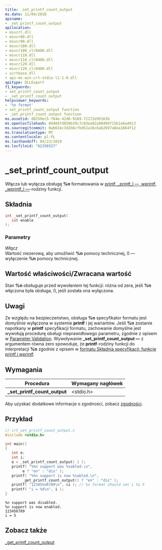 ```yaml
---
title: _set_printf_count_output
ms.date: 11/04/2016
apiname:
- _set_printf_count_output
apilocation:
- msvcrt.dll
- msvcr80.dll
- msvcr90.dll
- msvcr100.dll
- msvcr100_clr0400.dll
- msvcr110.dll
- msvcr110_clr0400.dll
- msvcr120.dll
- msvcr120_clr0400.dll
- ucrtbase.dll
- api-ms-win-crt-stdio-l1-1-0.dll
apitype: DLLExport
f1_keywords:
- set_printf_count_output
- _set_printf_count_output
helpviewer_keywords:
- '%n format'
- set_printf_count_output function
- _set_printf_count_output function
ms.assetid: d8259ec5-764e-42d0-9169-72172e95163b
ms.openlocfilehash: 0d4847d850b39c7c03ea92a98499715b1e6a4913
ms.sourcegitcommit: 0ab61bc3d2b6cfbd52a16c6ab2b97a8ea1864f12
ms.translationtype: MT
ms.contentlocale: pl-PL
ms.lasthandoff: 04/23/2019
ms.locfileid: "62356527"
---
```

# <a name="setprintfcountoutput"></a>_set_printf_count_output

Włącza lub wyłącza obsługę **%n** formatowania w [printf, _printf_l —, wprintf, _wprintf_l —](printf-printf-l-wprintf-wprintf-l.md)-rodziny funkcji.

## <a name="syntax"></a>Składnia

```C
int _set_printf_count_output(
   int enable
);
```

### <a name="parameters"></a>Parametry

*Włącz*<br/>
Wartość niezerową, aby umożliwić **%n** pomocy technicznej, 0 — wyłączenie **%n** pomocy technicznej.

## <a name="property-valuereturn-value"></a>Wartość właściwości/Zwracana wartość

Stan **%n** obsługuje przed wywołaniem tej funkcji: różna od zera, jeśli **%n** włączona była obsługa, 0, jeśli została ona wyłączona.

## <a name="remarks"></a>Uwagi

Ze względu na bezpieczeństwo, obsługa **%n** specyfikator formatu jest domyślnie wyłączona w systemie **printf** i jej wariantów. Jeśli **%n** zostanie napotkany w **printf** specyfikacji formatu, zachowanie domyślne jest wywołują procedurę obsługi nieprawidłowego parametru, zgodnie z opisem w [Parameter Validation](../../c-runtime-library/parameter-validation.md). Wywoływanie **_set_printf_count_output —** z argumentem równa zero spowoduje, że **printf**-rodziny funkcji do interpretacji **%n** zgodnie z opisem w [formatu Składnia specyfikacji: funkcje printf i wprintf](../../c-runtime-library/format-specification-syntax-printf-and-wprintf-functions.md).

## <a name="requirements"></a>Wymagania

|Procedura|Wymagany nagłówek|
|-------------|---------------------|
|**_set_printf_count_output**|\<stdio.h>|

Aby uzyskać dodatkowe informacje o zgodności, zobacz [zgodności](../../c-runtime-library/compatibility.md).

## <a name="example"></a>Przykład

```C
// crt_set_printf_count_output.c
#include <stdio.h>

int main()
{
   int e;
   int i;
   e = _set_printf_count_output( 1 );
   printf( "%%n support was %sabled.\n",
        e ? "en" : "dis" );
   printf( "%%n support is now %sabled.\n",
        _get_printf_count_output() ? "en" : "dis" );
   printf( "12345%n6789\n", &i ); // %n format should set i to 5
   printf( "i = %d\n", i );
}
```

```Output
%n support was disabled.
%n support is now enabled.
123456789
i = 5
```

## <a name="see-also"></a>Zobacz także

[_get_printf_count_output](get-printf-count-output.md)<br/>
